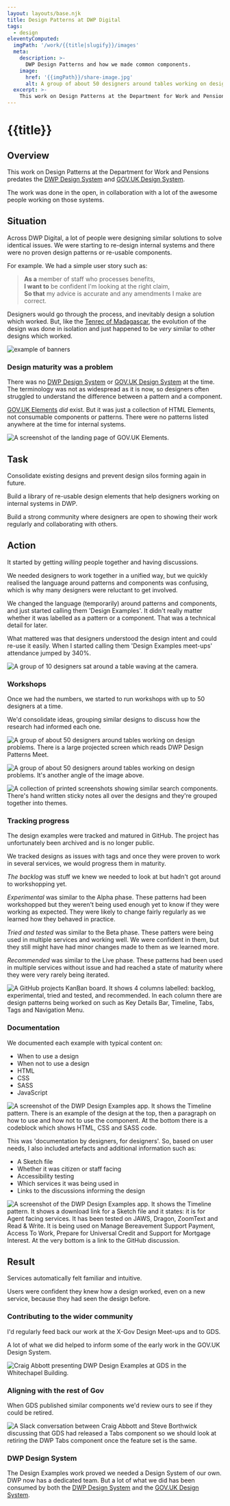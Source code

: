 ```yaml
---
layout: layouts/base.njk
title: Design Patterns at DWP Digital
tags:
  - design
eleventyComputed:
  imgPath: '/work/{{title|slugify}}/images'
  meta:
    description: >-
      DWP Design Patterns and how we made common components.
    image:
      href: '{{imgPath}}/share-image.jpg'
      alt: A group of about 50 designers around tables working on design problems. There is a large projected screen which reads DWP Design Patterns Meet.
  excerpt: >-
    This work on Design Patterns at the Department for Work and Pensions predates the [GOV.UK Design System](https://design-system.service.gov.uk/), but showcases some of the work that was done which built some of those foundations.
---
```


# {{title}}

## Overview

This work on Design Patterns at the Department for Work and Pensions predates the [DWP Design System](https://design-system.dwp.gov.uk) and [GOV.UK Design System](https://design-system.service.gov.uk).

The work was done in the open, in collaboration with a lot of the awesome people working on those systems.

## Situation

Across DWP Digital, a lot of people were designing similar solutions to solve identical issues. We were starting to re-design internal systems and there were no proven design patterns or re-usable components.

For example. We had a simple user story such as:
> **As a** member of staff who processes benefits,    
> **I want to** be confident I'm looking at the right claim,   
> **So that** my advice is accurate and any amendments I make are correct.

Designers would go through the process, and inevitably design a solution which worked. But, like the [Tenrec of Madagascar](https://blog.rsb.org.uk/species-of-the-week-tenrecs), the evolution of the design was done in isolation and just happened to be *very* similar to other designs which worked.

![example of banners]({{imgPath}}/design-patterns-key-details.webp)

### Design maturity was a problem

There was no [DWP Design System](https://design-system.dwp.gov.uk) or [GOV.UK Design System](https://design-system.service.gov.uk) at the time. The terminology was not as widespread as it is now, so designers often struggled to understand the difference between a pattern and a component.

[GOV.UK Elements](https://govuk-elements.herokuapp.com) *did* exist. But it was just a collection of HTML Elements, not consumable components or patterns. There were no patterns listed anywhere at the time for internal systems.

![A screenshot of the landing page of GOV.UK Elements.]({{imgPath}}/design-patterns-govuk-elements.webp)


## Task

Consolidate existing designs and prevent design silos forming again in future. 

Build a library of re-usable design elements that help designers working on internal systems in DWP.

Build a strong community where designers are open to showing their work regularly and collaborating with others.

## Action

It started by getting *willing* people together and having discussions. 

We needed designers to work together in a unified way, but we quickly realised the language around patterns and components was confusing, which is why many designers were reluctant to get involved.

We changed the language (temporarily) around patterns and components, and just started calling them 'Design Examples'. It didn't really matter whether it was labelled as a pattern or a component. That was a technical detail for later. 

What mattered was that designers understood the design intent and could re-use it easily. When I started calling them 'Design Examples meet-ups' attendance jumped by 340%.

![A group of 10 designers sat around a table waving at the camera.]({{imgPath}}/design-patterns-workshop-1.webp)

### Workshops

Once we had the numbers, we started to run workshops with up to 50 designers at a time.

We'd consolidate ideas, grouping similar designs to discuss how the research had informed each one.

![A group of about 50 designers around tables working on design problems. There is a large projected screen which reads DWP Design Patterns Meet.]({{imgPath}}/design-patterns-workshop-2.webp)

![A group of about 50 designers around tables working on design problems. It's another angle of the image above.]({{imgPath}}/design-patterns-workshop-3.webp)

![A collection of printed screenshots showing similar search components. There's hand written sticky notes all over the designs and they're grouped together into themes.]({{imgPath}}/design-patterns-workshop-4.webp)

### Tracking progress

The design examples were tracked and matured in GitHub. The project has unfortunately been archived and is no longer public.

We tracked designs as issues with tags and once they were proven to work in several services, we would progress them in maturity.

*The backlog* was stuff we knew we needed to look at but hadn't got around to workshopping yet. 

*Experimental* was similar to the Alpha phase. These patterns had been workshopped but they weren't being used enough yet to know if they were working as expected. They were likely to change fairly regularly as we learned how they behaved in practice.

*Tried and tested* was similar to the Beta phase. These patters were being used in multiple services and working well. We were confident in them, but they still might have had minor changes made to them as we learned more.

*Recommended* was similar to the Live phase. These patterns had been used in multiple services without issue and had reached a state of maturity where they were very rarely being iterated.

![A GitHub projects KanBan board. It shows 4 columns labelled: backlog, experimental, tried and tested, and recommended. In each column there are design patterns being worked on such as Key Details Bar, Timeline, Tabs, Tags and Navigation Menu.]({{imgPath}}/design-patterns-github.webp)

### Documentation

We documented each example with typical content on:
- When to use a design
- When not to use a design
- HTML
- CSS
- SASS
- JavaScript

![A screenshot of the DWP Design Examples app. It shows the Timeline pattern. There is an example of the design at the top, then a paragraph on how to use and how not to use the component. At the bottom there is a codeblock which shows HTML, CSS and SASS code.]({{imgPath}}/design-patterns-documentation-1.webp)

This was 'documentation by designers, for designers'. So, based on user needs, I also included artefacts and additional information such as:
- A Sketch file
- Whether it was citizen or staff facing
- Accessibility testing
- Which services it was being used in
- Links to the discussions informing the design

![A screenshot of the DWP Design Examples app. It shows the Timeline pattern. It shows a download link for a Sketch file and it states: it is for Agent facing services. It has been tested on JAWS, Dragon, ZoomText and Read & Write. It is being used on Manage Bereavement Support Payment, Access To Work, Prepare for Universal Credit and Support for Mortgage Interest. At the very bottom is a link to the GitHub discussion.]({{imgPath}}/design-patterns-documentation-2.webp)

## Result

Services automatically felt familiar and intuitive.

Users were confident they knew how a design worked, even on a new service, because they had seen the design before.

### Contributing to the wider community

I'd regularly feed back our work at the X-Gov Design Meet-ups and to GDS.

A lot of what we did helped to inform some of the early work in the GOV.UK Design System.

![Craig Abbott presenting DWP Design Examples at GDS in the Whitechapel Building.]({{imgPath}}/design-patterns-craig-at-gds.webp)

### Aligning with the rest of Gov

When GDS published similar components we'd review ours to see if they could be retired.

![A Slack conversation between Craig Abbott and Steve Borthwick discussing that GDS had released a Tabs component so we should look at retiring the DWP Tabs component once the feature set is the same.]({{imgPath}}/design-patterns-slack.webp)

### DWP Design System

The Design Examples work proved we needed a Design System of our own. DWP now has a dedicated team. But a lot of what we did has been consumed by both the [DWP Design System](https://design-system.dwp.gov.uk) and the [GOV.UK Design System](https://design-system.service.gov.uk).


